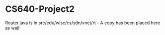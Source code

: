 # CS640-Project2

Router.java is in src/edu/wisc/cs/sdn/vnet/rt - 
A copy has been placed here as well
